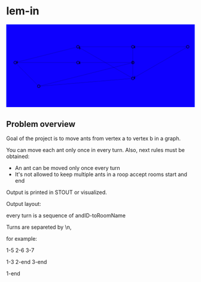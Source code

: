 # lem-in

![](https://raw.githubusercontent.com/vukolka/lem-in/master/lemin_gif.gif)

## Problem overview

Goal of the project is to move ants from vertex a to vertex b in a graph. 

You can move each ant only once in every turn. Also, next rules must be obtained:
 - An ant can be moved only once every turn
 - It's not allowed to keep multiple ants in a roop accept rooms start and end

Output is printed in STOUT or visualized.

Output layout:

every turn is a sequence of andID-toRoomName

Turns are separeted by \n,

for example:

1-5 2-6 3-7

1-3 2-end 3-end

1-end


